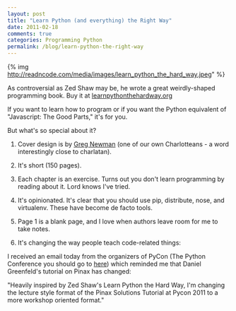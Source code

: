 ```yaml
---
layout: post
title: "Learn Python (and everything) the Right Way"
date: 2011-02-18
comments: true
categories: Programming Python
permalink: /blog/learn-python-the-right-way
---
```


{% img http://readncode.com/media/images/learn_python_the_hard_way.jpeg" %}

<p></p>As controversial as Zed Shaw may be, he wrote a great weirdly-shaped programming book. Buy it at <a target="_blank" href="http://learnpythonthehardway.org/">learnpythonthehardway.org</a>

If you want to learn how to program or if you want the Python equivalent of "Javascript: The Good Parts," it's for you.

But what's so special about it?

1. Cover design is by <a target="_blank" href="http://twitter.com/GregNewman">Greg Newman</a> (one of our own Charlotteans - a word interestingly close to charlatan).

2. It's short (150 pages).

3. Each chapter is an exercise. Turns out you don't learn programming by reading about it. Lord knows I've tried.

4. It's opinionated. It's clear that you should use pip, distribute, nose, and virtualenv. These have become de facto tools.

5. Page 1 is a blank page, and I love when authors leave room for me to take notes.

6. It's changing the way people teach code-related things:
<p>
I received an email today from the organizers of PyCon (The Python Conference you should go to <a target="_blank" href="http://us.pycon.org/2011/home/">here</a>) which reminded me that Daniel Greenfeld's tutorial on Pinax has changed:
</p>
<p><emphasis>
"Heavily inspired by Zed Shaw's Learn Python the Hard Way, I'm changing the lecture style format of the Pinax Solutions Tutorial at Pycon 2011 to a more workshop oriented format."</p><emphasis>
</p>

